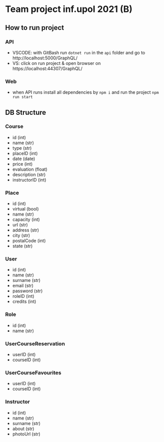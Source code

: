 # Team project inf.upol 2021 (B)

## How to run project

### API
- VSCODE: with GitBash run `dotnet run` in the `api` folder and go to http://localhost:5000/GraphQL/
- VS: click on run project & open browser on https://localhost:44307/GraphQL/

### Web
- when API runs install all dependencies by `npm i` and run the project `npm run start`

## DB Structure
### Course
- id (int)
- name (str)
- type (str)
- placeID (int)
- date (date)
- price (int)
- evaluation (float)
- description (str)
- instructorID (int)

### Place
- id (int)
- virtual (bool)
- name (str)
- capacity (int)
- url (str)
- address (str)
- city (str)
- postalCode (int)
- state (str)

### User
- id (int)
- name (str)
- surname (str)
- email (str)
- password (str)
- roleID (int)
- credits (int)

### Role
- id (int)
- name (str)

### UserCourseReservation
- userID (int)
- courseID (int)

### UserCourseFavourites
- userID (int)
- courseID (int)

### Instructor
- id (int)
- name (str)
- surname (str)
- about (str)
- photoUrl (str)
